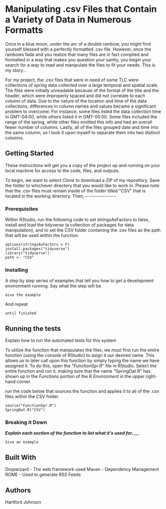 # Manipulating .csv Files that Contain a Variety of Data in Numerous Formatts 


Once in a blue moon, under the arc of a double rainbow, you might find yourself blessed with a perfectly formatted .csv file. However, once the rainbows fade and you realize that many files are in fact compiled and formatted in a way that makes you question your sanity, you begin your search for a way to read and manipulate the files to fit your needs. This is my story...

For my project, the .csv files that were in need of some TLC were collections of spring data collected over a large temporal and spatial scale. The files were initially unreadable because of the format of the title and the header, which were improperly spaced and did not correlate to each column of data. Due to the nature of the location and time of the data collections, differences in column names and values became a significant problem to overcome. For instance, some files listed the data collection time in GMT-04:00, while others listed it in GMT-05:00. Some files included the range of the spring, while other files omitted this info and had an overall fewer number of columns. Lastly, all of the files grouped date and time into the same column, so I took it upon myself to separate them into two distinct columns. 


## Getting Started

These instructions will get you a copy of the project up and running on your local machine for access to the code, files, and outputs.

To begin, we want to select _Clone_ to download a ZIP of my repository. Save the folder to whichever directory that you would like to work in. Please note that the .csv files must remain inside of the folder titled "CSV" that is located in the working directory. Then,---------------- 

### Prerequisites

Within RStudio, run the following code to set stringsAsFactors to false, install and load the tidyverse (a collection of packages for data manipulation), and to set the CSV folder containing the .csv files as the path that will be used within the function. 
```
options(stringsAsFactors = F)
install.packages("tidyverse")
library("tidyverse")
path <- "CSV"
```

### Installing

A step by step series of examples that tell you how to get a development environment running. 
Say what the step will be. 
```
Give the example
```
And repeat
```
until finished
```

## Running the tests

Explain how to run the automated tests for this system

To utilize the function that manipulates the files, we must first run the entire function (using the console of RStudio) to asign it our desired name. This allows us to later call upon this function by simply typing the name we have assigned it. To do this, open the "FunctionSpr.R" file in RStudio. Select the entire function and run it, making sure that the name "SpringDat.R" has shown up in the _Functions_ portion of the R _Environment_ in the upper right-hand corner. 

run the code below that sources the function and applies it to all of the .csv files within the CSV folder.
```
source("FunctionSpr.R")
SpringDat.R("CSV")
```

### Breaking it Down

_____Explain each section of the function to list what it's used for.________
```
Give an example
```

## Built With

Dropwizard - The web framework used
Maven - Dependency Management
ROME - Used to generate RSS Feeds


## Authors

Hartford Johnson
